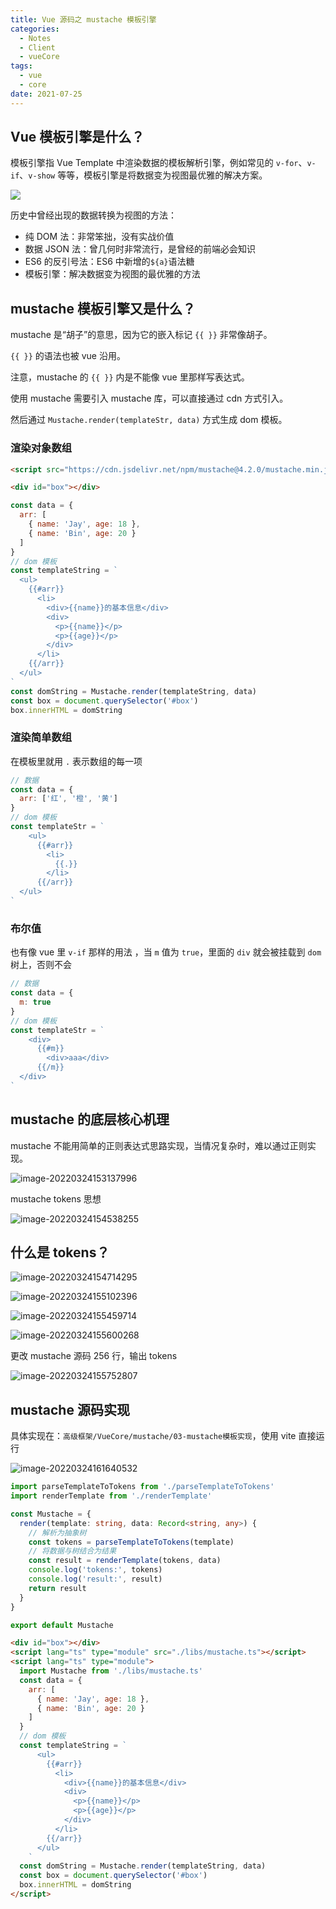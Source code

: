 ```yaml
---
title: Vue 源码之 mustache 模板引擎
categories:
  - Notes
  - Client
  - vueCore
tags:
  - vue
  - core
date: 2021-07-25
---
```


## Vue 模板引擎是什么？

模板引擎指 Vue Template 中渲染数据的模板解析引擎，例如常见的 `v-for`、`v-if`、`v-show` 等等，模板引擎是将数据变为视图最优雅的解决方案。

<!-- more -->

![](https://pic.imgdb.cn/item/62f2238d16f2c2beb1998cde.jpg)

历史中曾经出现的数据转换为视图的方法：

- 纯 DOM 法：非常笨拙，没有实战价值
- 数据 JSON 法：曾几何时非常流行，是曾经的前端必会知识
- ES6 的反引号法：ES6 中新增的`${a}`语法糖
- 模板引擎：解决数据变为视图的最优雅的方法

## mustache 模板引擎又是什么？

mustache 是“胡子”的意思，因为它的嵌入标记 `{{ }}` 非常像胡子。

`{{ }}` 的语法也被 vue 沿用。

注意，mustache 的 `{{ }}` 内是不能像 vue 里那样写表达式。

使用 mustache 需要引入 mustache 库，可以直接通过 cdn 方式引入。

然后通过 `Mustache.render(templateStr, data)` 方式生成 dom 模板。

### 渲染对象数组

~~~html
<script src="https://cdn.jsdelivr.net/npm/mustache@4.2.0/mustache.min.js"></script>
~~~

~~~html
<div id="box"></div>
~~~

~~~js
const data = {
  arr: [
    { name: 'Jay', age: 18 },
    { name: 'Bin', age: 20 }
  ]
}
// dom 模板
const templateString = `
  <ul>
    {{#arr}}
      <li>
        <div>{{name}}的基本信息</div>
        <div>
          <p>{{name}}</p>
          <p>{{age}}</p>
        </div>
      </li>
    {{/arr}}
  </ul>
`
const domString = Mustache.render(templateString, data)
const box = document.querySelector('#box')
box.innerHTML = domString
~~~

### 渲染简单数组

在模板里就用 `.` 表示数组的每一项

~~~js
// 数据
const data = {
  arr: ['红', '橙', '黄']
}
// dom 模板
const templateStr = `
    <ul>
      {{#arr}}
        <li>
          {{.}}
        </li>
      {{/arr}}
  </ul>
`
~~~

### 布尔值

也有像 vue 里 `v-if` 那样的用法 ，当 `m` 值为 `true`，里面的 `div` 就会被挂载到 `dom` 树上，否则不会

~~~js
// 数据
const data = {
  m: true
}
// dom 模板
const templateStr = `
    <div>
      {{#m}}
        <div>aaa</div>
      {{/m}}
  </div>
`
~~~

## mustache 的底层核心机理

mustache 不能用简单的正则表达式思路实现，当情况复杂时，难以通过正则实现。

![image-20220324153137996](./images/image-20220324153137996.png)

mustache tokens 思想

![image-20220324154538255](./images/image-20220324154538255.png)

## 什么是 tokens？

![image-20220324154714295](./images/image-20220324154714295.png)

![image-20220324155102396](./images/image-20220324155102396.png)

![image-20220324155459714](./images/image-20220324155459714.png)

![image-20220324155600268](./images/image-20220324155600268.png)

更改 mustache 源码 256 行，输出 tokens

![image-20220324155752807](./images/image-20220324155752807.png)

## mustache 源码实现

具体实现在：`高级框架/VueCore/mustache/03-mustache模板实现`，使用 vite 直接运行

![image-20220324161640532](./images/image-20220324161640532.png)

~~~ts
import parseTemplateToTokens from './parseTemplateToTokens'
import renderTemplate from './renderTemplate'

const Mustache = {
  render(template: string, data: Record<string, any>) {
    // 解析为抽象树
    const tokens = parseTemplateToTokens(template)
    // 将数据与树结合为结果
    const result = renderTemplate(tokens, data)
    console.log('tokens:', tokens)
    console.log('result:', result)
    return result
  }
}

export default Mustache
~~~

~~~html
<div id="box"></div>
<script lang="ts" type="module" src="./libs/mustache.ts"></script>
<script lang="ts" type="module">
  import Mustache from './libs/mustache.ts'
  const data = {
    arr: [
      { name: 'Jay', age: 18 },
      { name: 'Bin', age: 20 }
    ]
  }
  // dom 模板
  const templateString = `
      <ul>
        {{#arr}}
          <li>
            <div>{{name}}的基本信息</div>
            <div>
              <p>{{name}}</p>
              <p>{{age}}</p>
            </div>
          </li>
        {{/arr}}
      </ul>
    `
  const domString = Mustache.render(templateString, data)
  const box = document.querySelector('#box')
  box.innerHTML = domString
</script>
~~~
